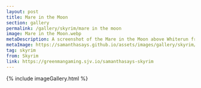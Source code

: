 ```yaml
---
layout: post
title: Mare in the Moon
section: gallery
permalink: /gallery/skyrim/mare in the moon
image: Mare in the Moon.webp
metaDescription: A screenshot of the Mare in the Moon above Whiterun from The Elder Scrolls V&#58; Skyrim, taken by Samantha Says.
metaImage: https://samanthasays.github.io/assets/images/gallery/skyrim/Mare in the Moon.webp
tag: skyrim
from: Skyrim
link: https://greenmangaming.sjv.io/samanthasays-skyrim
---
```

{% include imageGallery.html %}